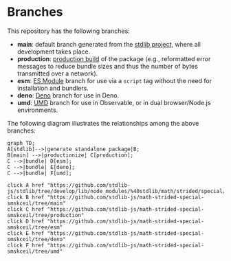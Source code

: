 <!--

@license Apache-2.0

Copyright (c) 2022 The Stdlib Authors.

Licensed under the Apache License, Version 2.0 (the "License");
you may not use this file except in compliance with the License.
You may obtain a copy of the License at

    http://www.apache.org/licenses/LICENSE-2.0

Unless required by applicable law or agreed to in writing, software
distributed under the License is distributed on an "AS IS" BASIS,
WITHOUT WARRANTIES OR CONDITIONS OF ANY KIND, either express or implied.
See the License for the specific language governing permissions and
limitations under the License.

-->

# Branches

This repository has the following branches:

-   **main**: default branch generated from the [stdlib project][stdlib-url], where all development takes place.
-   **production**: [production build][production-url] of the package (e.g., reformatted error messages to reduce bundle sizes and thus the number of bytes transmitted over a network).
-   **esm**: [ES Module][esm-url] branch for use via a `script` tag without the need for installation and bundlers.
-   **deno**: [Deno][deno-url] branch for use in Deno.
-   **umd**: [UMD][umd-url] branch for use in Observable, or in dual browser/Node.js environments.

The following diagram illustrates the relationships among the above branches:

```mermaid
graph TD;
A[stdlib]-->|generate standalone package|B;
B[main] -->|productionize| C[production];
C -->|bundle| D[esm];
C -->|bundle| E[deno];
C -->|bundle| F[umd];

click A href "https://github.com/stdlib-js/stdlib/tree/develop/lib/node_modules/%40stdlib/math/strided/special/smskceil"
click B href "https://github.com/stdlib-js/math-strided-special-smskceil/tree/main"
click C href "https://github.com/stdlib-js/math-strided-special-smskceil/tree/production"
click D href "https://github.com/stdlib-js/math-strided-special-smskceil/tree/esm"
click E href "https://github.com/stdlib-js/math-strided-special-smskceil/tree/deno"
click F href "https://github.com/stdlib-js/math-strided-special-smskceil/tree/umd"
```

[stdlib-url]: https://github.com/stdlib-js/stdlib/tree/develop/lib/node_modules/%40stdlib/math/strided/special/smskceil
[production-url]: https://github.com/stdlib-js/math-strided-special-smskceil/tree/production
[deno-url]: https://github.com/stdlib-js/math-strided-special-smskceil/tree/deno
[umd-url]: https://github.com/stdlib-js/math-strided-special-smskceil/tree/umd
[esm-url]: https://github.com/stdlib-js/math-strided-special-smskceil/tree/esm